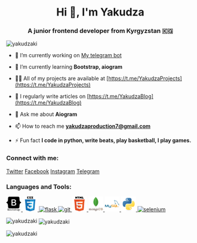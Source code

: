 <h1 align="center">Hi 👋, I'm Yakudza</h1>
<h3 align="center">A junior frontend developer from Kyrgyzstan 🇰🇬</h3>

<p align="left"> <img src="https://komarev.com/ghpvc/?username=yakudzaki&label=Profile%20views&color=0e75b6&style=flat" alt="yakudzaki" /> </p>

- 🔭 I’m currently working on [My telegram bot](https://t.me/YakudzaGameBot_bot)

- 🌱 I’m currently learning **Bootstrap, aiogram**

- 👨‍💻 All of my projects are available at [https://t.me/YakudzaProjects](https://t.me/YakudzaProjects)

- 📝 I regularly write articles on [https://t.me/YakudzaBlog](https://t.me/YakudzaBlog)

- 💬 Ask me about **Aiogram**

- 📫 How to reach me **yakudzaproduction7@gmail.com**

- ⚡ Fun fact **I code in python, write beats, play basketball, I play games.**

<h3 align="left">Connect with me:</h3>
<p align="left">
<a href="https://twitter.com/yakudzaproduct1" target="blank">Twitter</a>
<a href="https://fb.com/https://www.facebook.com/profile.php?id=100089736375608" target="blank">Facebook</a>
<a href="https://instagram.com/zxc_yakudza" target="blank">Instagram</a>
<a href="https://t.me/Yakudza_Drill" target="blank">Telegram</a>
</p>

<h3 align="left">Languages and Tools:</h3>
<p align="left"> <a href="https://getbootstrap.com" target="_blank" rel="noreferrer"> <img src="https://raw.githubusercontent.com/devicons/devicon/master/icons/bootstrap/bootstrap-plain-wordmark.svg" alt="bootstrap" width="40" height="40"/> </a> <a href="https://www.w3schools.com/css/" target="_blank" rel="noreferrer"> <img src="https://raw.githubusercontent.com/devicons/devicon/master/icons/css3/css3-original-wordmark.svg" alt="css3" width="40" height="40"/> </a> <a href="https://flask.palletsprojects.com/" target="_blank" rel="noreferrer"> <img src="https://www.vectorlogo.zone/logos/pocoo_flask/pocoo_flask-icon.svg" alt="flask" width="40" height="40"/> </a> <a href="https://git-scm.com/" target="_blank" rel="noreferrer"> <img src="https://www.vectorlogo.zone/logos/git-scm/git-scm-icon.svg" alt="git" width="40" height="40"/> </a> <a href="https://www.w3.org/html/" target="_blank" rel="noreferrer"> <img src="https://raw.githubusercontent.com/devicons/devicon/master/icons/html5/html5-original-wordmark.svg" alt="html5" width="40" height="40"/> </a> <a href="https://www.mongodb.com/" target="_blank" rel="noreferrer"> <img src="https://raw.githubusercontent.com/devicons/devicon/master/icons/mongodb/mongodb-original-wordmark.svg" alt="mongodb" width="40" height="40"/> </a> <a href="https://www.mysql.com/" target="_blank" rel="noreferrer"> <img src="https://raw.githubusercontent.com/devicons/devicon/master/icons/mysql/mysql-original-wordmark.svg" alt="mysql" width="40" height="40"/> </a> <a href="https://www.python.org" target="_blank" rel="noreferrer"> <img src="https://raw.githubusercontent.com/devicons/devicon/master/icons/python/python-original.svg" alt="python" width="40" height="40"/> </a> <a href="https://www.selenium.dev" target="_blank" rel="noreferrer"> <img src="https://raw.githubusercontent.com/detain/svg-logos/780f25886640cef088af994181646db2f6b1a3f8/svg/selenium-logo.svg" alt="selenium" width="40" height="40"/> </a> </p>

<p><img align="left" src="https://github-readme-stats.vercel.app/api/top-langs?username=yakudzaki&show_icons=true&bg_color=000000&locale=en&layout=compact" alt="yakudzaki" /></p>

<p>&nbsp;<img align="center" src="https://github-readme-stats.vercel.app/api?username=yakudzaki&show_icons=true&theme=dracula&bg_color=000000&locale=en" alt="yakudzaki" /></p>

<p><img align="center" src="https://github-readme-streak-stats.herokuapp.com/?user=yakudzaki&theme=dark" alt="yakudzaki" /></p>

</p> 
